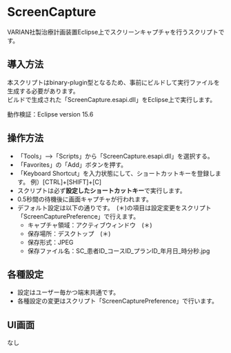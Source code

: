 # ScreenCapture

VARIAN社製治療計画装置Eclipse上でスクリーンキャプチャを行うスクリプトです。  

## 導入方法

本スクリプトはbinary-plugin型となるため、事前にビルドして実行ファイルを生成する必要があります。  
ビルドで生成された「ScreenCapture.esapi.dll」をEclipse上で実行します。  

動作検証：Eclipse version 15.6  

## 操作方法

- 「Tools」-->「Scripts」から「ScreenCapture.esapi.dll」を選択する。
- 「Favorites」の「Add」ボタンを押す。
- 「Keyboard Shortcut」を入力状態にして、ショートカットキーを登録します。
 例）[CTRL]+[SHIFT]+[C]
- スクリプトは必ず**設定したショートカットキー**で実行します。
- 0.5秒間の待機後に画面キャプチャが行われます。
- デフォルト設定は以下の通りです。　(＊)の項目は設定変更をスクリプト「ScreenCapturePreference」で行えます。
  - キャプチャ領域：アクティブウィンドウ　(＊)
  - 保存場所：デスクトップ　(＊)
  - 保存形式：JPEG
  - 保存ファイル名：SC_患者ID_コースID_プランID_年月日_時分秒.jpg

## 各種設定
- 設定はユーザー毎かつ端末共通です。
- 各種設定の変更はスクリプト「ScreenCapturePreference」で行います。

## UI画面

なし
